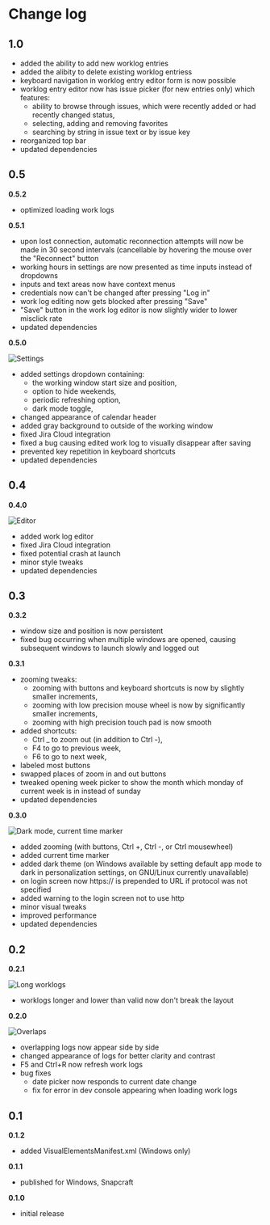 # Change log

## 1.0

- added the ability to add new worklog entries
- added the alibity to delete existing worklog entriess
- keyboard navigation in worklog entry editor form is now possible
- worklog entry editor now has issue picker (for new entries only) which features:
  - ability to browse through issues, which were recently added or had recently changed status,
  - selecting, adding and removing favorites
  - searching by string in issue text or by issue key
- reorganized top bar
- updated dependencies 

## 0.5

**0.5.2**

- optimized loading work logs

**0.5.1**

- upon lost connection, automatic reconnection attempts will now be made in 30 second intervals (cancellable by hovering
  the mouse over the "Reconnect" button
- working hours in settings are now presented as time inputs instead of dropdowns
- inputs and text areas now have context menus
- credentials now can't be changed after pressing "Log in"
- work log editing now gets blocked after pressing "Save"
- "Save" button in the work log editor is now slightly wider to lower misclick rate
- updated dependencies

**0.5.0**

![Settings](https://raw.githubusercontent.com/piotrmski/plaid/master/changelog-screenshots/settings.png)

- added settings dropdown containing:
  - the working window start size and position,
  - option to hide weekends,
  - periodic refreshing option,
  - dark mode toggle,
- changed appearance of calendar header
- added gray background to outside of the working window
- fixed Jira Cloud integration
- fixed a bug causing edited work log to visually disappear after saving
- prevented key repetition in keyboard shortcuts
- updated dependencies

## 0.4

**0.4.0**

![Editor](https://raw.githubusercontent.com/piotrmski/plaid/master/changelog-screenshots/editor.png)

- added work log editor
- fixed Jira Cloud integration
- fixed potential crash at launch
- minor style tweaks
- updated dependencies

## 0.3

**0.3.2**

- window size and position is now persistent
- fixed bug occurring when multiple windows are opened, causing subsequent windows to launch slowly and logged out

**0.3.1**

- zooming tweaks:
  - zooming with buttons and keyboard shortcuts is now by slightly smaller increments,
  - zooming with low precision mouse wheel is now by significantly smaller increments,
  - zooming with high precision touch pad is now smooth
- added shortcuts:
  - Ctrl _ to zoom out (in addition to Ctrl -),
  - F4 to go to previous week,
  - F6 to go to next week,
- labeled most buttons
- swapped places of zoom in and out buttons
- tweaked opening week picker to show the month which monday of current week is in instead of sunday
- updated dependencies

**0.3.0**

![Dark mode, current time marker](https://raw.githubusercontent.com/piotrmski/plaid/master/changelog-screenshots/0.3.png)

- added zooming (with buttons, Ctrl +, Ctrl -, or Ctrl mousewheel)
- added current time marker
- added dark theme (on Windows available by setting default app mode to dark in personalization settings, on GNU/Linux currently unavailable)
- on login screen now https:// is prepended to URL if protocol was not specified
- added warning to the login screen not to use http
- minor visual tweaks
- improved performance
- updated dependencies

## 0.2

**0.2.1**

![Long worklogs](https://raw.githubusercontent.com/piotrmski/plaid/master/changelog-screenshots/long-logs.png)

- worklogs longer and lower than valid now don't break the layout

**0.2.0**

![Overlaps](https://raw.githubusercontent.com/piotrmski/plaid/master/changelog-screenshots/overlap.png)

- overlapping logs now appear side by side
- changed appearance of logs for better clarity and contrast
- F5 and Ctrl+R now refresh work logs
- bug fixes
  - date picker now responds to current date change
  - fix for error in dev console appearing when loading work logs

## 0.1

**0.1.2**

- added VisualElementsManifest.xml (Windows only)

**0.1.1**

- published for Windows, Snapcraft

**0.1.0**

- initial release
